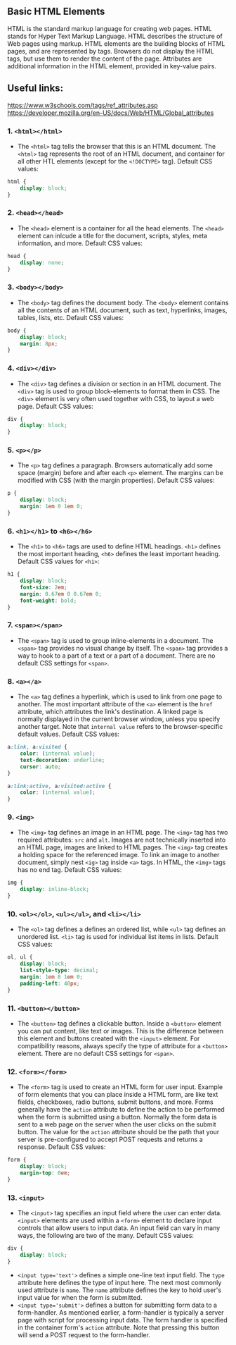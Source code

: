 ## Basic HTML Elements
HTML is the standard markup language for creating web pages. HTML stands for Hyper Text Markup Language. HTML describes the structure of Web pages using markup. HTML elements are the building blocks of HTML pages, and are represented by tags. Browsers do not display the HTML tags, but use them to render the content of the page. Attributes are additional information in the HTML element, provided in key-value pairs. 

## Useful links:
https://www.w3schools.com/tags/ref_attributes.asp
https://developer.mozilla.org/en-US/docs/Web/HTML/Global_attributes


### 1. `<html></html>`
- The `<html>` tag tells the browser that this is an HTML document. The `<html>` tag represents the root of an HTML document, and container for all other HTL elements (except for the `<!DOCTYPE>` tag). Default CSS values: 

```css
html {
	display: block;
}
```
### 2. `<head></head>`
- The `<head>` element is a container for all the head elements. The `<head>` element can inlcude a title for the document, scripts, styles, meta information, and more. Default CSS values:

```css
head {
	display: none;
}
```

### 3. `<body></body>`
- The `<body>` tag defines the document body. The `<body>` element contains all the contents of an HTML document, such as text, hyperlinks, images, tables, lists, etc. Default CSS values: 

```css
body {
	display: block;
	margin: 8px;
}
```

### 4. `<div></div>`
- The `<div>` tag defines a division or section in an HTML document. The `<div>` tag is used to group block-elements to format them in CSS. The `<div>` element is very often used together with CSS, to layout a web page. Default CSS values:

```css
div {
	display: block;
}
```
### 5. `<p></p>`
- The `<p>` tag defines a paragraph. Browsers automatically add some space (margin) before and after each `<p>` element. The margins can be modified with CSS (with the margin properties). Default CSS values:

```css
p {
	display: block;
	margin: 1em 0 1em 0;
}
```
### 6. `<h1></h1>` to `<h6></h6>`
- The `<h1>` to `<h6>` tags are used to define HTML headings. `<h1>` defines the most important heading, `<h6>` defines the least important heading. Default CSS values for `<h1>`:

```css
h1 {
	display: block;
	font-size: 2em;
	margin: 0.67em 0 0.67em 0;
	font-weight: bold;
}
```
### 7. `<span></span>`
- The `<span>` tag is used to group inline-elements in a document. The `<span>` tag provides no visual change by itself. The `<span>` tag provides a way to hook to a part of a text or a part of a document. There are no default CSS settings for `<span>`.

### 8. `<a></a>`
- The `<a>` tag defines a hyperlink, which is used to link from one page to another. The most important attribute of the `<a>` element is the `href` attribute, which attributes the link's destination. A linked page is normally displayed in the current browser window, unless you specify another target. Note that `internal value` refers to the browser-specific default values. Default CSS values:

```css
a:link, a:visited {
	color: (internal value);
	text-decoration: underline;
	cursor: auto;
}

a:link:active, a:visited:active {
	color: (internal value);
}
```
### 9. `<img>`
- The `<img>` tag defines an image in an HTML page. The `<img>` tag has two required attributes: `src` and `alt`. Images are not technically inserted into an HTML page, images are linked to HTML pages. The `<img>` tag creates a holding space for the referenced image. To link an image to another document, simply nest `<ig>` tag inside `<a>` tags. In HTML, the `<img>` tags has no end tag. Default CSS values:

```css
img {
	display: inline-block;
}
```
### 10. `<ol></ol>`, `<ul></ul>`, and `<li></li>`
- The `<ol>` tag defines a defines an ordered list, while `<ul>` tag defines an unordered list. `<li>` tag is used for individual list items in lists. Default CSS values:

```css
ol, ul {
	display: block;
	list-style-type: decimal;
	margin: 1em 0 1em 0;
	padding-left: 40px;
}
```
### 11. `<button></button>`
- The `<button>` tag defines a clickable button. Inside a `<button>` element you can put content, like text or images. This is the difference between this element and buttons created with the `<input>` element. For compatibility reasons, always specify the type of attribute for a `<button>` element. There are no default CSS settings for `<span>`.

### 12. `<form></form>`
- The `<form>` tag is used to create an HTML form for user input. Example of form elements that you can place inside a HTML form, are like text fields, checkboxes, radio buttons, submit buttons, and more. Forms generally have the `action` attribute to define the action to be performed when the form is submitted using a button. Normally the form data is sent to a web page on the server when the user clicks on the submit button. The value for the `action` attribute should be the path that your server is pre-configured to accept POST requests and returns a response. Default CSS values:

```css
form {
	display: block;
	margin-top: 0em;
}
```
### 13. `<input>`
- The `<input>` tag specifies an input field where the user can enter data. `<input>` elements are used within a `<form>` element to declare input controls that allow users to input data. An input field can vary in many ways, the following are two of the many. Default CSS values:

```css
div {
	display: block;
}
```

- `<input type='text'>` defines a simple one-line text input field. The `type` attribute here defines the type of input here. The next most commonly used attribute is `name`. The `name` attribute defines the key to hold user's input value for when the form is submitted. 
- `<input type='submit'>` defines a button for submitting form data to a form-handler. As mentioned earlier, a form-handler is typically a server page with script for processing input data. The form handler is specified in the container form's `action` attribute. Note that pressing this button will send a POST request to the form-handler. 


<!--<div>
<div style="width: 50.7%; outline: 1px solid black; padding: 20%; font-size: 10em; background-color: yellow; color: black; border: 40px solid red;">HELLO</div>
<div style="width: 100%; outline: 1px solid black; background-color: yellow; color: black; height: 600px"></div>
</div>-->

